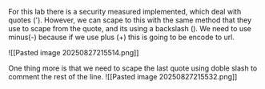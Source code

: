 For this lab there is a security measured implemented, which deal with quotes ('). However, we can scape to this with the same method that they use to scape from the quote, and its using a backslash (\). 
We need to use minus(-) because if we use plus (+) this is going to be encode to url. 

![[Pasted image 20250827215514.png]]

One thing more is that we need to scape the last quote using doble slash to comment the rest of the line.
![[Pasted image 20250827215532.png]]